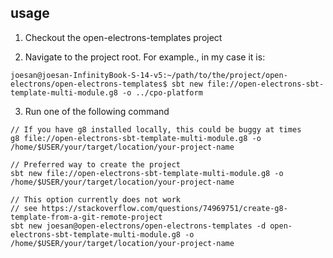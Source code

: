 ## usage

1. Checkout the open-electrons-templates project

2. Navigate to the project root. For example., in my case it is:

```
joesan@joesan-InfinityBook-S-14-v5:~/path/to/the/project/open-electrons/open-electrons-templates$ sbt new file://open-electrons-sbt-template-multi-module.g8 -o ../cpo-platform
```

3. Run one of the following command

```
// If you have g8 installed locally, this could be buggy at times
g8 file://open-electrons-sbt-template-multi-module.g8 -o /home/$USER/your/target/location/your-project-name

// Preferred way to create the project
sbt new file://open-electrons-sbt-template-multi-module.g8 -o /home/$USER/your/target/location/your-project-name

// This option currently does not work
// see https://stackoverflow.com/questions/74969751/create-g8-template-from-a-git-remote-project
sbt new joesan@open-electrons/open-electrons-templates -d open-electrons-sbt-template-multi-module.g8 -o /home/$USER/your/target/location/your-project-name
```
